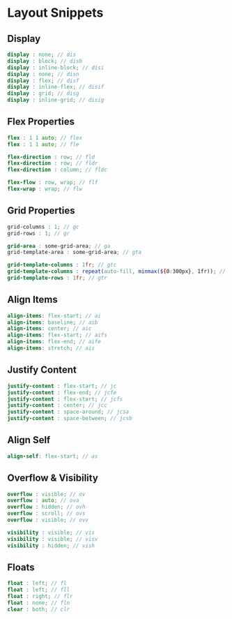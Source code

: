 # Layout Snippets

## Display

```scss
display : none; // dis
display : block; // disb
display : inline-block; // disi
display : none; // disn
display : flex; // disf
display : inline-flex; // disif
display : grid; // disg
display : inline-grid; // disig
```

## Flex Properties
```scss
flex : 1 1 auto; // flex
flex : 1 1 auto; // fle

flex-direction : row; // fld
flex-direction : row; // fldr
flex-direction : column; // fldc

flex-flow : row, wrap; // flf
flex-wrap : wrap; // flw
```

## Grid Properties
```scss
grid-columns : 1; // gc
grid-rows : 1; // gr

grid-area : some-grid-area; // ga
grid-template-area : some-grid-area; // gta

grid-template-columns : 1fr; // gtc
grid-template-columns : repeat(auto-fill, minmax(${0:300px}, 1fr)); // gtcre
grid-template-rows : 1fr; // gtr
```

## Align Items

```scss
align-items: flex-start; // ai
align-items: baseline; // aib
align-items: center; // aic
align-items: flex-start; // aifs
align-items: flex-end; // aife
align-items: stretch; // ais
```

## Justify Content
```scss
justify-content : flex-start; // jc
justify-content : flex-end; // jcfe
justify-content : flex-start; // jcfs
justify-content : center; // jcc
justify-content : space-around; // jcsa
justify-content : space-between; // jcsb
```

## Align Self

```scss
align-self: flex-start; // as
```

## Overflow & Visibility

```scss
overflow : visible; // ov
overflow : auto; // ova
overflow : hidden; // ovh
overflow : scroll; // ovs
overflow : visible; // ovv

visibility : visible; // vis
visibility : visible; // visv
visibility : hidden; // vish
```

## Floats
```scss
float : left; // fl
float : left; // fll
float : right; // flr
float : none; // fln
clear : both; // clr
```